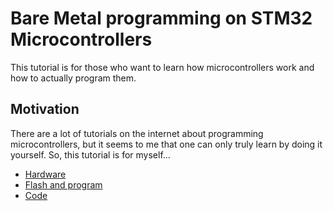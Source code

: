 # Bare Metal programming on STM32 Microcontrollers

This tutorial is for those who want to learn how microcontrollers work and how to actually program them.

## Motivation

There are a lot of tutorials on the internet about programming microcontrollers, but it seems to me that one can only truly learn by doing it yourself. So, this tutorial is for myself...

- [Hardware](hardware.md)
- [Flash and program](program.md)
- [Code](code.md)





